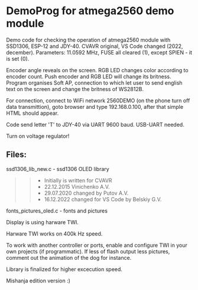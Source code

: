 
# DemoProg for atmega2560 demo module

Demo code for checking the operation of atmega2560 module with SSD1306, ESP-12 and JDY-40.
CVAVR original, VS Code changed (2022, december).
Parameters: 11.0592 MHz, FUSE all cleared (1), except SPIEN - it is set (0).

Encoder angle reveals on the screen.
RGB LED changes color according to encoder count.
Push encoder and RGB LED will change its britness.
Program organises Soft AP, connection to which let user to send english text on the screen
and change the britness of WS2812B.

For connection, connect to WiFi network 2560DEMO (on the phone turn off data transmittion),
goto browser and type 192.168.0.100, after that simple HTML should appear.

Code send letter 'T' to JDY-40 via UART 9600 baud. USB-UART needed.

Turn on voltage regulator!

## Files: 

ssd1306_lib_new.c - ssd1306 OLED library

>> - Initially is written for CVAVR
>> - 22.12.2015 Vinichenko A.V.
>> - 29.07.2020 changed by Putov A.V.
>> - 16.12.2022 changed for VS Code by Belskiy G.V.

fonts_pictures_oled.c - fonts and pictures

Display is using harware TWI.

Harware TWI works on 400k Hz speed.

To work with another controller or ports, enable and configure TWI in
your own projects (if programmatic). If less of flash output less pictures,
comment out the animation of the dog for instance.

Library is finalized for higher excecution speed.

Mishanja edition version :)
